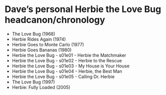 # Dave’s personal Herbie the Love Bug headcanon/chronology

* The Love Bug (1968)
* Herbie Rides Again (1974)
* Herbie Goes to Monte Carlo (1977)
* Herbie Goes Bananas (1980)
* Herbie the Love Bug - s01e01 - Herbie the Matchmaker
* Herbie the Love Bug - s01e02 - Herbie to the Rescue
* Herbie the Love Bug - s01e03 - My House is Your House
* Herbie the Love Bug - s01e04 - Herbie, the Best Man
* Herbie the Love Bug - s01e05 - Calling Dr. Herbie
* The Love Bug (1997)
* Herbie: Fully Loaded (2005)